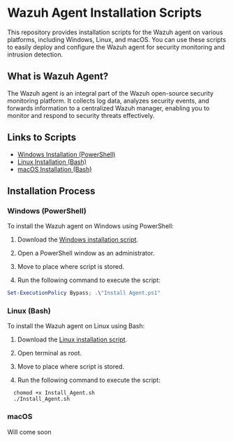 # Wazuh Agent Installation Scripts

This repository provides installation scripts for the Wazuh agent on various platforms, including Windows, Linux, and macOS. You can use these scripts to easily deploy and configure the Wazuh agent for security monitoring and intrusion detection.

## What is Wazuh Agent?

The Wazuh agent is an integral part of the Wazuh open-source security monitoring platform. It collects log data, analyzes security events, and forwards information to a centralized Wazuh manager, enabling you to monitor and respond to security threats effectively.

## Links to Scripts

- [Windows Installation (PowerShell)](Windows/)
- [Linux Installation (Bash)](Linux/)
- [macOS Installation (Bash)](macOS/)

## Installation Process

### Windows (PowerShell)

To install the Wazuh agent on Windows using PowerShell:

1. Download the [Windows installation script](Windows/).

2. Open a PowerShell window as an administrator.

3. Move to place where script is stored.

4. Run the following command to execute the script:

```powershell
Set-ExecutionPolicy Bypass; .\"Install Agent.ps1"

```
### Linux (Bash)

To install the Wazuh agent on Linux using Bash:

1. Download the [Linux installation script](Linux/).

2. Open terminal as root.

3. Move to place where script is stored.

4. Run the following command to execute the script:
   
```Shell
  chomod +x Install_Agent.sh
  ./Install_Agent.sh
```

### macOS

Will come soon
